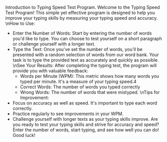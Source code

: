 Introduction to Typing Speed Test Program. Welcome to the Typing Speed Test Program! This simple yet effective program is designed to help you improve your typing skills by measuring your typing speed and accuracy.
\nHow to Use:
 - Enter the Number of Words: Start by entering the number of words you'd like to type. You can choose to test yourself on a short paragraph or challenge yourself with a longer text.
 - Type the Text: Once you've set the number of words, you'll be presented with a random selection of words from our word bank. Your task is to type the provided text as accurately and quickly as possible.
\nSee Your Results: After completing the typing test, the program will provide you with valuable feedback:
   + Words per Minute (WPM): This metric shows how many words you typed per minute. It's a measure of your typing speed.4
   + Correct Words: The number of words you typed correctly
   + Wrong Words: The number of words that were mistyped.
\nTips for Improvement:
 - Focus on accuracy as well as speed. It's important to type each word correctly.
 - Practice regularly to see improvements in your WPM.
 - Challenge yourself with longer texts as your typing skills improve.
Are you ready to test your typing skills and strive for accuracy and speed? Enter the number of words, start typing, and see how well you can do! Good luck!
